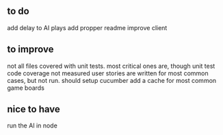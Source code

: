 ## to do
add delay to AI plays
add propper readme
improve client

## to improve
not all files covered with unit tests. most critical ones are, though
unit test code coverage not measured
user stories are written for most common cases, but not run. should setup cucumber
add a cache for most common game boards

## nice to have
run the AI in node
